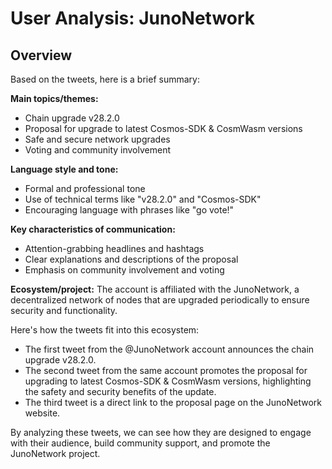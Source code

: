 # User Analysis: JunoNetwork

## Overview

Based on the tweets, here is a brief summary:

**Main topics/themes:**

* Chain upgrade v28.2.0
* Proposal for upgrade to latest Cosmos-SDK & CosmWasm versions
* Safe and secure network upgrades
* Voting and community involvement

**Language style and tone:**

* Formal and professional tone
* Use of technical terms like "v28.2.0" and "Cosmos-SDK"
* Encouraging language with phrases like "go vote!"

**Key characteristics of communication:**

* Attention-grabbing headlines and hashtags
* Clear explanations and descriptions of the proposal
* Emphasis on community involvement and voting

**Ecosystem/project:**
The account is affiliated with the JunoNetwork, a decentralized network of nodes that are upgraded periodically to ensure security and functionality.

Here's how the tweets fit into this ecosystem:

* The first tweet from the @JunoNetwork account announces the chain upgrade v28.2.0.
* The second tweet from the same account promotes the proposal for upgrading to latest Cosmos-SDK & CosmWasm versions, highlighting the safety and security benefits of the update.
* The third tweet is a direct link to the proposal page on the JunoNetwork website.

By analyzing these tweets, we can see how they are designed to engage with their audience, build community support, and promote the JunoNetwork project.